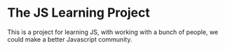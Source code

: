 # The JS Learning Project
This is a project for learning JS, with working with a bunch of people, we could make a better Javascript community.
